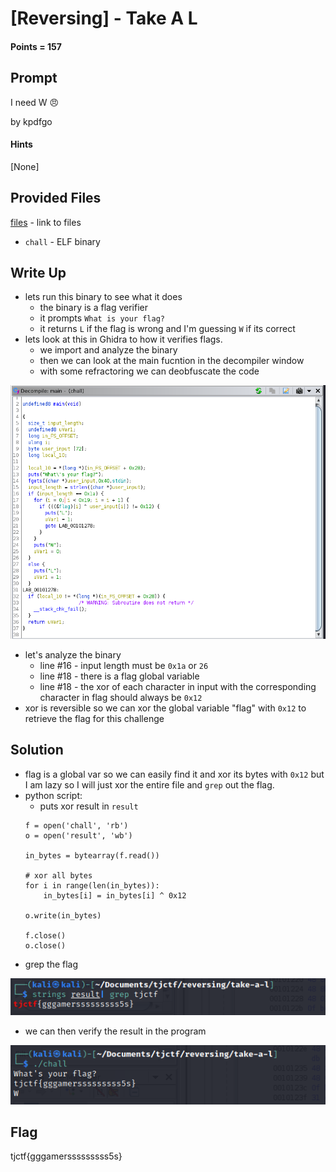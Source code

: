 # \[Reversing\] - Take A L

#### Points = 157

## Prompt

I need W :angry:

by kpdfgo

#### Hints
\[None\]

## Provided Files
[files](../../files/tjctf-2022/take-a-l) - link to files

- `chall` - ELF binary

## Write Up

- lets run this binary to see what it does
	- the binary is a flag verifier
	- it prompts `What is your flag?`
	- it returns `L` if the flag is wrong and I'm guessing `W` if its correct
- lets look at this in Ghidra to how it verifies flags.
	- we import and analyze the binary
	- then we can look at the main fucntion in the decompiler window
	- with some refractoring we can deobfuscate the code


![decomp|600](../images/tjctf-2022/take_decomp.png)

- let's analyze the binary
	- line #16 - input length must be `0x1a` or `26`
	- line #18 - there is a flag global variable
	- line #18 - the xor of each character in input with the corresponding character in flag should always be `0x12`
- xor is reversible so we can xor the global variable "flag" with `0x12` to retrieve the flag for this challenge

## Solution
- flag is a global var so we can easily find it and xor its bytes with `0x12` but I am lazy so I will just xor the entire file and `grep` out the flag.
- python script:
	- puts xor result in `result`
	```
	f = open('chall', 'rb')
	o = open('result', 'wb')

	in_bytes = bytearray(f.read())

	# xor all bytes
	for i in range(len(in_bytes)):
    	in_bytes[i] = in_bytes[i] ^ 0x12

	o.write(in_bytes)

	f.close()
	o.close()
	```
- grep the flag

![grep|500](../images/tjctf-2022/take_grep.png)

- we can then verify the result in the program

![verify](../images/tjctf-2022/take_verify.png)

## Flag

tjctf{gggamersssssssss5s}
